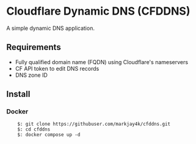 # Cloudflare Dynamic DNS (CFDDNS)

A simple dynamic DNS application.

## Requirements

- Fully qualified domain name (FQDN) using Cloudflare's nameservers
- CF API token to edit DNS records
- DNS zone ID

## Install

### Docker

```shell
    $: git clone https://githubuser.com/markjay4k/cfddns.git
    $: cd cfddns
    $: docker compose up -d
```

